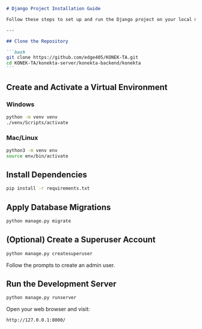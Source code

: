 ````markdown
# Django Project Installation Guide

Follow these steps to set up and run the Django project on your local machine.

---

## Clone the Repository

```bash
git clone https://github.com/edge405/KONEK-TA.git
cd KONEK-TA/konekta-server/konekta-backend/konekta
```
````

## Create and Activate a Virtual Environment

### Windows

```bash
python -m venv venv
./venv/Scripts/activate
```

### Mac/Linux

```bash
python3 -m venv env
source env/bin/activate
```

## Install Dependencies

```bash
pip install -r requirements.txt
```

## Apply Database Migrations

```bash
python manage.py migrate
```

## (Optional) Create a Superuser Account

```bash
python manage.py createsuperuser
```

Follow the prompts to create an admin user.

## Run the Development Server

```bash
python manage.py runserver
```

Open your web browser and visit:

```
http://127.0.0.1:8000/
```
